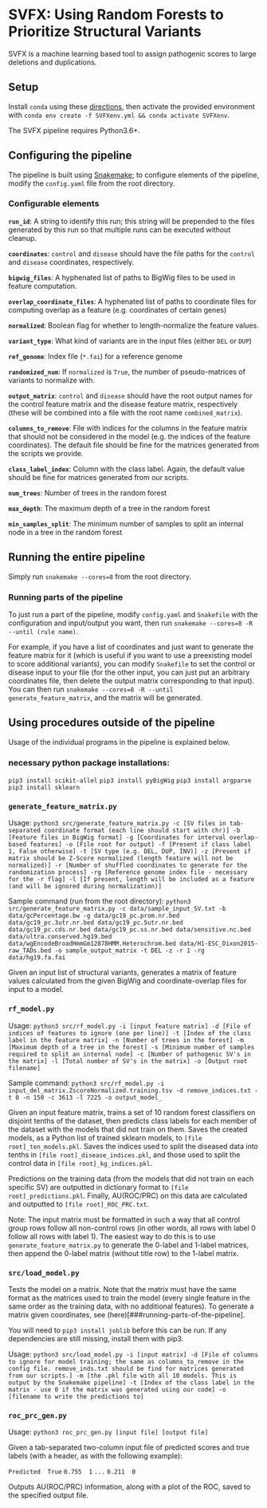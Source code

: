 # SVFX: Using Random Forests to Prioritize Structural Variants

SVFX is a machine learning based tool to assign pathogenic scores to large deletions and duplications.

## Setup

Install `conda` using these [directions](https://docs.conda.io/projects/conda/en/latest/user-guide/install/macos.html), then activate the provided environment with
`conda env create -f SVFXenv.yml && conda activate SVFXenv`.

The SVFX pipeline requires Python3.6+.

## Configuring the pipeline

The pipeline is built using [Snakemake](https://snakemake.readthedocs.io/); to configure
elements of the pipeline, modify the `config.yaml` file from the root directory.

### Configurable elements

**`run_id`**: A string to identify this run; this string will be prepended to the files generated by this run
so that multiple runs can be executed without cleanup.

**`coordinates`**: `control` and `disease` should have the file paths for the `control` and `disease` coordinates, respectively.

**`bigwig_files`**: A hyphenated list of paths to BigWig files to be used in
feature computation.

**`overlap_coordinate_files`**: A hyphenated list of paths to coordinate files for computing overlap as a feature (e.g. coordinates of certain genes)

**`normalized`**: Boolean flag for whether to length-normalize the feature values.

**`variant_type`**: What kind of variants are in the input files (either `DEL` or `DUP`)

**`ref_genome`**: Index file (`*.fai`) for a reference genome

**`randomized_num`**: If `normalized` is `True`, the number of pseudo-matrices of variants to normalize with.

**`output_matrix`**: `control` and `disease` should have the root output names for the control feature matrix and the disease feature matrix, respectively (these will be combined into a file with the root name `combined_matrix`).

**`columns_to_remove`**: File with indices for the columns in the feature matrix that should not be considered in the model (e.g. the indices of the
feature coordinates). The default file should be fine for the matrices generated from the scripts we provide.

**`class_label_index`**: Column with the class label. Again, the default value should be fine for matrices generated from our scripts.

**`num_trees`**: Number of trees in the random forest

**`max_depth`**: The maximum depth of a tree in the random forest

**`min_samples_split`**: The minimum number of samples to split an internal node in a tree in the random forest


## Running the entire pipeline

Simply run `snakemake --cores=8` from the root directory.


### Running parts of the pipeline

To just run a part of the pipeline, modify `config.yaml` and `Snakefile` with the configuration and input/output you want, then run `snakemake --cores=8 -R --until (rule name)`.

For example, if you have a list of coordinates and just want to generate the feature matrix for it (which is useful if you want to use a preexisting model to score additional variants), you can modify `Snakefile` to set the control or disease input to your file (for the other input, you can just put an arbitrary coordinates file, then delete the output matrix corresponding to that input). You can then run `snakemake --cores=8 -R --until generate_feature_matrix`, and the matrix will be generated.

## Using procedures outside of the pipeline

Usage of the individual programs in the pipeline is explained below.

### necessary python package installations:
`pip3 install scikit-allel`
`pip3 install pyBigWig`
`pip3 install argparse`
`pip3 install sklearn`

### `generate_feature_matrix.py`

Usage: `python3 src/generate_feature_matrix.py -c [SV files in tab-separated coordinate format (each line should start with chr)] -b [Feature files in BigWig format] -g [Coordinates for interval overlap-based features] -o [File root for output] -f [Present if class label 1, False otherwise] -t [SV type (e.g. DEL, DUP, INV)] -z [Present if matrix should be Z-Score normalized (length feature will not be normalized)] -r [Number of shuffled coordinates to generate for the randomization process] -rg [Reference genome index file - necessary for the -r flag] -l [If present, length will be included as a feature (and will be ignored during normalization)]`

Sample command (run from the root directory): `python3 src/generate_feature_matrix.py -c data/sample_input_SV.txt -b data/gcPercentage.bw -g data/gc19_pc.prom.nr.bed  data/gc19_pc.3utr.nr.bed data/gc19_pc.5utr.nr.bed data/gc19_pc.cds.nr.bed data/gc19_pc.ss.nr.bed data/sensitive.nc.bed data/ultra.conserved.hg19.bed data/wgEncodeBroadHmmGm12878HMM.Heterochrom.bed data/H1-ESC_Dixon2015-raw_TADs.bed -o sample_output_matrix -t DEL -z -r 1 -rg data/hg19.fa.fai`

Given an input list of structural variants, generates a matrix of feature values calculated from the given BigWig and coordinate-overlap files for input to a model.

### `rf_model.py`

Usage: `python3 src/rf_model.py -i [input feature matrix] -d [File of indices of features to ignore (one per line)] -t [Index of the class label in the feature matrix] -n [Number of trees in the forest] -m [Maximum depth of a tree in the forest] -s [Minimum number of samples required to split an internal node] -c [Number of pathogenic SV's in the matrix] -l [Total number of SV's in the matrix] -o [Output root filename]`

Sample command: `python3 src/rf_model.py -i input_del_matrix.ZscoreNormalized.training.tsv -d remove_indices.txt -t 0 -n 150 -c 3613 -l 7225 -o output_model_`

Given an input feature matrix, trains a set of 10 random forest classifiers on disjoint tenths of the dataset, then predicts class labels for each member of the dataset with the models that did not train on them. Saves the created models, as a Python list of trained sklearn models, to `[file root]_ten_models.pkl`. Saves the indices used to split the diseased data into tenths in `[file root]_disease_indices.pkl`, and those used to split the control data in `[file root]_kg_indices.pkl`.

 Predictions on the training data (from the models that did not train on each specific SV) are outputted in dictionary format to `[file root]_predictions.pkl`. Finally, AU(ROC/PRC) on this data are calculated
 and outputted to `[file root]_ROC_PRC.txt`.

Note: The input matrix must be formatted in such a way that all control group rows follow all non-control rows (in other words, all rows with label 0 follow all rows with label 1). The easiest way to do this is to use `generate_feature_matrix.py` to generate the 0-label and 1-label matrices, then append the 0-label matrix (without title row) to the 1-label matrix.

### `src/load_model.py`

Tests the model on a matrix. Note that the matrix must have the same format as the matrices used to train the model (every single feature in the same order as the training data, with no additional features). To generate a matrix given coordinates, see (here)[###running-parts-of-the-pipeline].

You will need to `pip3 install joblib` before this can be run. If any dependencies are still missing, install them with pip3.

Usage: `python3 src/load_model.py -i [input matrix] -d [File of columns to ignore for model training; the same as columns_to_remove in the config file. remove_inds.txt should be find for matrices generated from our scripts.] -m [the .pkl file with all 10 models. This is output by the Snakemake pipeline] -t [Index of the class label in the matrix - use 0 if the matrix was generated using our code] -o [filename to write the predictions to]`

### `roc_prc_gen.py`

Usage: `python3 roc_prc_gen.py [input file] [output file]`

Given a tab-separated two-column input file of predicted scores and true labels (with a header, as with the following example):

`Predicted	True`
`0.755	1`
`...`
`0.211	0`

Outputs AU(ROC/PRC) information, along with a plot of the ROC, saved to the specified output file.
